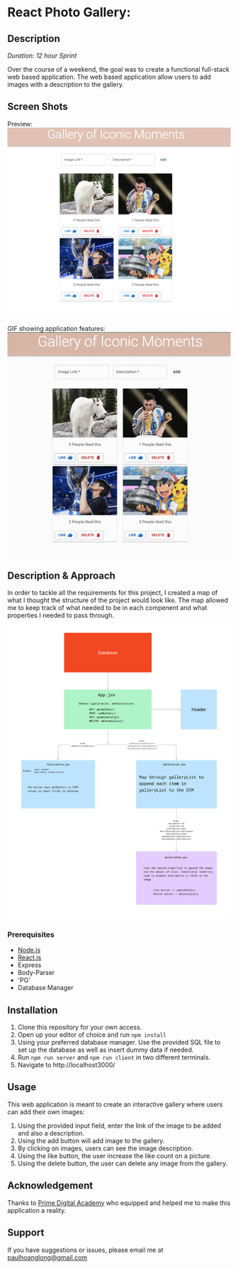 # React Photo Gallery:

## Description

_Duration: 12 hour Sprint_

Over the course of a weekend, the goal was to create a functional full-stack web based application. The web based application allow users to add images with a description to the gallery.


## Screen Shots
Preview:
![](demo.png)

GIF showing application features:
![](demo.gif)


## Description & Approach

In order to tackle all the requirements for this project, I created a map of what I thought the structure of the project would look like. The map allowed me to keep track of what needed to be in each compenent and what properties I needed to pass through.
![](concept.png)



### Prerequisites
- [Node.js](https://nodejs.org/en/)
- [React.js](https://react.dev/)
- Express 
- Body-Parser
- 'PG'
- Database Manager

## Installation
1. Clone this repository for your own access.
2. Open up your editor of choice and run `npm install`
3. Using your preferred database manager. Use the provided SQL file to set up the database as well as insert dummy data if needed. 
4. Run `npm run server`  and `npm run client` in two different terminals.
5. Navigate to http://localhost3000/

## Usage
This web application is meant to create an interactive gallery where users can add their own images:
 1. Using the provided input field, enter the link of the image to be added and also a description.
 2. Using the add button will add image to the gallery.
 3. By clicking on images, users can see the image description.
 4. Using the like button, the user increase the like count on a picture.
 5. Using the delete button, the user can delete any image from the gallery.

## Acknowledgement
Thanks to [Prime Digital Academy](www.primeacademy.io) who equipped and helped me to make this application a reality.

## Support
If you have suggestions or issues, please email me at [paulhoanglong@gmail.com](www.google.com)